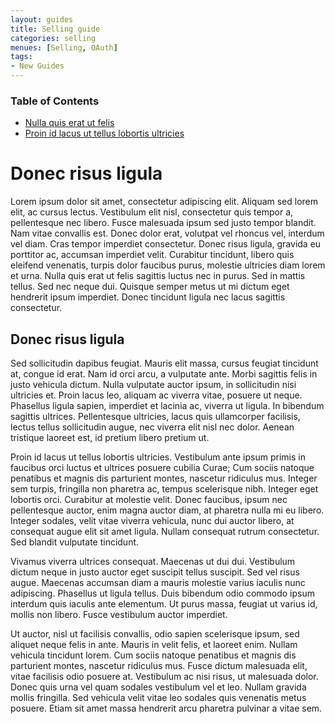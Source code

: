 ```yaml
---
layout: guides
title: Selling guide
categories: selling
menues: [Selling, OAuth]
tags: 
- New Guides
---
```


### Table of Contents
- [Nulla quis erat ut felis](#list-defining-attributes)
- [Proin id lacus ut tellus lobortis ultricies](#further-consideration)





# Donec risus ligula

Lorem ipsum dolor sit amet, consectetur adipiscing elit. Aliquam sed lorem elit, ac cursus lectus. Vestibulum elit nisl, consectetur quis tempor a, pellentesque nec libero. Fusce malesuada ipsum sed justo tempor blandit. Nam vitae convallis est. Donec dolor erat, volutpat vel rhoncus vel, interdum vel diam. Cras tempor imperdiet consectetur. Donec risus ligula, gravida eu porttitor ac, accumsan imperdiet velit. Curabitur tincidunt, libero quis eleifend venenatis, turpis dolor faucibus purus, molestie ultricies diam lorem et urna. Nulla quis erat ut felis sagittis luctus nec in purus. Sed in mattis tellus. Sed nec neque dui. Quisque semper metus ut mi dictum eget hendrerit ipsum imperdiet. Donec tincidunt ligula nec lacus sagittis consectetur.

## Donec risus ligula

Sed sollicitudin dapibus feugiat. Mauris elit massa, cursus feugiat tincidunt at, congue id erat. Nam id orci arcu, a vulputate ante. Morbi sagittis felis in justo vehicula dictum. Nulla vulputate auctor ipsum, in sollicitudin nisi ultricies et. Proin lacus leo, aliquam ac viverra vitae, posuere ut neque. Phasellus ligula sapien, imperdiet et lacinia ac, viverra ut ligula. In bibendum sagittis ultrices. Pellentesque ultricies, lacus quis ullamcorper facilisis, lectus tellus sollicitudin augue, nec viverra elit nisl nec dolor. Aenean tristique laoreet est, id pretium libero pretium ut.

Proin id lacus ut tellus lobortis ultricies. Vestibulum ante ipsum primis in faucibus orci luctus et ultrices posuere cubilia Curae; Cum sociis natoque penatibus et magnis dis parturient montes, nascetur ridiculus mus. Integer sem turpis, fringilla non pharetra ac, tempus scelerisque nibh. Integer eget lobortis orci. Curabitur at molestie velit. Donec faucibus, ipsum nec pellentesque auctor, enim magna auctor diam, at pharetra nulla mi eu libero. Integer sodales, velit vitae viverra vehicula, nunc dui auctor libero, at consequat augue elit sit amet ligula. Nullam consequat rutrum consectetur. Sed blandit vulputate tincidunt.

Vivamus viverra ultrices consequat. Maecenas ut dui dui. Vestibulum dictum neque in justo auctor eget suscipit tellus suscipit. Sed vel risus augue. Maecenas accumsan diam a mauris molestie varius iaculis nunc adipiscing. Phasellus ut ligula tellus. Duis bibendum odio commodo ipsum interdum quis iaculis ante elementum. Ut purus massa, feugiat ut varius id, mollis non libero. Fusce vestibulum auctor imperdiet.

Ut auctor, nisl ut facilisis convallis, odio sapien scelerisque ipsum, sed aliquet neque felis in ante. Mauris in velit felis, et laoreet enim. Nullam vehicula tincidunt lorem. Cum sociis natoque penatibus et magnis dis parturient montes, nascetur ridiculus mus. Fusce dictum malesuada elit, vitae facilisis odio posuere at. Vestibulum ac nisi risus, ut malesuada dolor. Donec quis urna vel quam sodales vestibulum vel et leo. Nullam gravida mollis fringilla. Sed vehicula velit vitae leo sodales quis venenatis metus posuere. Etiam sit amet massa hendrerit arcu pharetra pulvinar a vitae sem.

